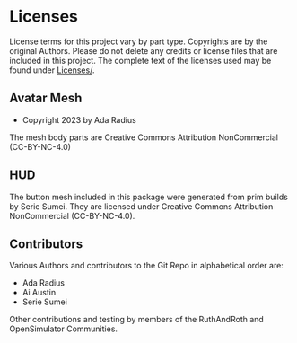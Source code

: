 # Licenses

License terms for this project vary by part type. Copyrights are by the original Authors.
Please do not delete any credits or license files that are included in this project. The
complete text of the licenses used may be found under [Licenses/](Licenses).

## Avatar Mesh

* Copyright 2023 by Ada Radius

The mesh body parts are Creative Commons Attribution NonCommercial (CC-BY-NC-4.0)

## HUD

The button mesh included in this package were generated from prim builds by Serie Sumei.  They
are licensed under Creative Commons Attribution NonCommercial (CC-BY-NC-4.0).

## Contributors

Various Authors and contributors to the Git Repo in alphabetical order are:

* Ada Radius
* Ai Austin
* Serie Sumei

Other contributions and testing by members of the RuthAndRoth and OpenSimulator Communities.
